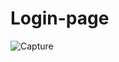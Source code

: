 # Login-page
![Capture](https://user-images.githubusercontent.com/49795369/220449215-15b90773-4f2e-47bb-8807-1a34c43a4828.PNG)
